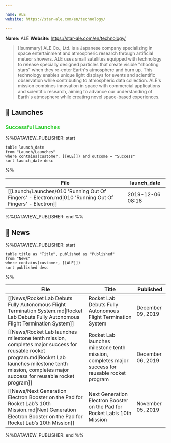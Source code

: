 ```yaml
---

name: ALE
website: https://star-ale.com/en/technology/

---
```


**Name:** ALE
**Website:** https://star-ale.com/en/technology/

>[!summary]
ALE Co., Ltd. is a Japanese company specializing in space entertainment and atmospheric research through artificial meteor showers. ALE uses small satellites equipped with technology to release specially designed particles that create visible "shooting stars" when they re-enter Earth's atmosphere and burn up. This technology enables unique light displays for events and scientific observation while contributing to atmospheric data collection. ALE's mission combines innovation in space with commercial applications and scientific research, aiming to advance our understanding of Earth's atmosphere while creating novel space-based experiences.

## 🚀 Launches

### <span style="color:limegreen">Successful Launches</span>

%%DATAVIEW_PUBLISHER: start
```
table launch_date
from "Launch/Launches"
where contains(customer, [[ALE]]) and outcome = "Success"
sort launch_date desc
```
%%

| File                                                                                                    | launch_date      |
| ------------------------------------------------------------------------------------------------------- | ---------------- |
| [[Launch/Launches/010 'Running Out Of Fingers' - Electron.md\|010 'Running Out Of Fingers' - Electron]] | 2019-12-06 08:18 |

%%DATAVIEW_PUBLISHER: end %%

## 📰 News

%%DATAVIEW_PUBLISHER: start
```
table title as "Title", published as "Published"
from "News"
where contains(customer, [[ALE]])
sort published desc
```
%%

| File                                                                                                                                                                                                           | Title                                                                                              | Published         |
| -------------------------------------------------------------------------------------------------------------------------------------------------------------------------------------------------------------- | -------------------------------------------------------------------------------------------------- | ----------------- |
| [[News/Rocket Lab Debuts Fully Autonomous Flight Termination System.md\|Rocket Lab Debuts Fully Autonomous Flight Termination System]]                                                                         | Rocket Lab Debuts Fully Autonomous Flight Termination System                                       | December 09, 2019 |
| [[News/Rocket Lab launches milestone tenth mission, completes major success for reusable rocket program.md\|Rocket Lab launches milestone tenth mission, completes major success for reusable rocket program]] | Rocket Lab launches milestone tenth mission, completes major success for reusable rocket program   | December 06, 2019 |
| [[News/Next Generation Electron Booster on the Pad  for Rocket Lab’s 10th Mission.md\|Next Generation Electron Booster on the Pad  for Rocket Lab’s 10th Mission]]                                             | Next Generation Electron Booster on the Pad  for Rocket Lab’s 10th Mission                         | November 05, 2019 |

%%DATAVIEW_PUBLISHER: end %%